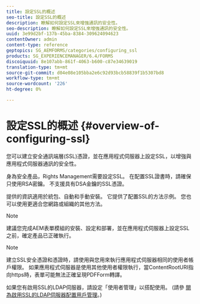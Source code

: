 ```yaml
---
title: 設定SSL的概述
seo-title: 設定SSL的概述
description: 瞭解如何設定SSL來增強通訊的安全性。
seo-description: 瞭解如何設定SSL來增強通訊的安全性。
uuid: 3e99d2bf-137b-45ba-8384-309624094623
contentOwner: admin
content-type: reference
geptopics: SG_AEMFORMS/categories/configuring_ssl
products: SG_EXPERIENCEMANAGER/6.4/FORMS
discoiquuid: 8e107abb-861f-4063-b600-c87e34639019
translation-type: tm+mt
source-git-commit: d04e08e105bba2e6c92d93bcb58839f1b5307bd8
workflow-type: tm+mt
source-wordcount: '226'
ht-degree: 0%

---
```



# 設定SSL的概述 {#overview-of-configuring-ssl}

您可以建立安全通訊端層(SSL)憑證，並在應用程式伺服器上設定SSL，以增強與應用程式伺服器通訊的安全性。

身為安全產品，Rights Management需要設定SSL。 在配置SSL證書時，請確保只使用RSA密鑰。 不支援具有DSA金鑰的SSL憑證。

提供的資訊適用於統包、自動和手動安裝。 它提供了配置SSL的方法示例。 您也可以使用更適合您網路或組織的其他方法。

>[!NOTE]
>
>建議您完成AEM表單模組的安裝、設定和部署，並在應用程式伺服器上設定SSL之前，確定產品已正確執行。

>[!NOTE]
>
>建立SSL安全憑證和憑證時，請使用與您用來執行應用程式伺服器相同的使用者帳戶權限。 如果應用程式伺服器是使用其他使用者權限執行，當ContentRootURI指向https時，表單可能無法正確呈現PDFForm轉譯。

如果您有啟用SSL的LDAP伺服器，請設定「使用者管理」以搭配使用。 (請參 [閱為啟用SSL的LDAP伺服器配置用戶管理](/help/forms/using/admin-help/configure-user-management-ssl-enabled.md#configure-user-management-for-an-ssl-enabled-ldap-server)。)
